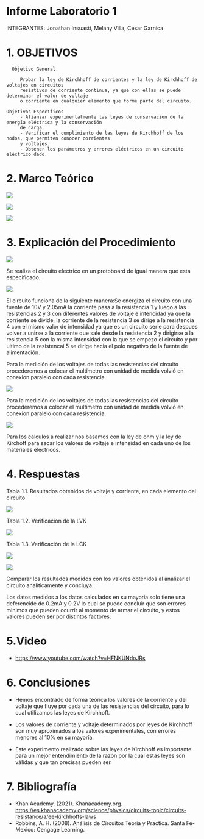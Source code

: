 # Informe Laboratorio 1

INTEGRANTES: Jonathan Insuasti, Melany Villa, Cesar Garnica

# 1. OBJETIVOS

      Objetivo General
     
         Probar la ley de Kirchhoff de corrientes y la ley de Kirchhoff de voltajes en circuitos 
         resistivos de corriente continua, ya que con ellas se puede determinar el valor de voltaje
         o corriente en cualquier elemento que forme parte del circuito.    
    
    Objetivos Específicos
         - Afianzar experimentalmente las leyes de conservacion de la energía eléctrica y la conservación
         de carga.
         - Verificar el cumplimiento de las leyes de Kirchhoff de los nodos, que permiten conocer corrientes 
         y voltajes. 
         - Obtener los parámetros y errores eléctricos en un circuito eléctrico dado.
    

          
# 2. Marco Teórico

![](https://github.com/mjvilla1/ImagenesLab1/blob/main/mapa%20laboratorio%201.PNG)

![](https://github.com/mjvilla1/ImagenesLab1/blob/main/Cuadro%20voltaje.PNG)


![](https://github.com/mjvilla1/ImagenesLab1/blob/main/Materiales.PNG)

# 3. Explicación del Procedimiento

![](https://github.com/mjvilla1/ImagenesLab1/blob/main/Circuito%20laboratorio%201.jpeg)

Se realiza el circuito electrico en un protoboard de igual manera que esta especificado.

![](https://github.com/mjvilla1/ImagenesLab1/blob/main/Circuito%20armado.jpeg)

El circuito funciona de la siguiente manera:Se energiza el circuito con una fuente de 10V y 2.05mA la corriente pasa a la resistencia 1 y luego a las resistencias 2 y 3 con diferentes valores de voltaje e intencidad  ya que la corriente se divide, la corriente de la resistencia 3 se dirige a la resistencia 4 con el mismo valor de intensidad ya que es un circuito serie para despues volver a unirse a la corriente que sale desde la resistencia 2 y dirigirse a la resistencia 5 con la misma intensidad con la que se empezo el circuito y por ultimo de la resistencai 5 se dirige hacia el polo negativo de la fuente de alimentación.

Para la medición de los voltajes de todas las resistencias del circuito procederemos a colocar el multímetro con unidad de medida volvió en conexion paralelo con cada resistencia.

![](https://github.com/mjvilla1/ImagenesLab1/blob/main/Medicion%20de%20voltaje.jpeg)

Para la medición de los voltajes de todas las resistencias del circuito procederemos a colocar el multímetro con unidad de medida volvió en conexion paralelo con cada resistencia.

![](https://github.com/mjvilla1/ImagenesLab1/blob/main/Medicion%20de%20amperaje.jpeg)

Para los calculos a realizar nos basamos con la ley de ohm y la ley de Kirchoff para sacar los valores de voltaje e intensidad en cada uno de los materiales electricos.

# 4. Respuestas

Tabla 1.1. Resultados obtenidos de voltaje y corriente, en cada elemento del circuito

![](https://github.com/mjvilla1/ImagenesLab1/blob/main/Tabla%20%231.PNG)

Tabla 1.2. Verificación de la LVK

![](https://github.com/mjvilla1/ImagenesLab1/blob/main/Verificaci%C3%B3n%20LVK.PNG)

Tabla 1.3. Verificación de la LCK

![](https://github.com/mjvilla1/ImagenesLab1/blob/main/%23%20de%20Nodos.PNG)

![](https://github.com/mjvilla1/ImagenesLab1/blob/main/Table%201.3.jpeg)

Comparar los resultados medidos con los valores obtenidos al analizar el circuito analíticamente y concluya.

Los datos medidos a los datos calculados en su mayoria solo tiene una deferencide de 0.2mA y 0.2V lo cual se puede concluir que son errores minimos que pueden ocurrir al momento de armar el circuito, y estos valores pueden ser por distintos factores.

# 5.Video 

- https://www.youtube.com/watch?v=HFNKUNdoJRs

# 6. Conclusiones 

- Hemos encontrado de forma teórica los valores de la corriente y del voltaje que fluye por
cada una de las resistencias del circuito, para lo cual utilizamos las leyes de Kirchhoff.

- Los valores de corriente y voltaje determinados por leyes de Kirchhoff son muy aproximados 
a los valores experimentales, con errores menores al 10% en su mayoría.

- Este experimento realizado sobre las leyes de Kirchhoff es importante para un mejor entendimiento
de la razón por la cual estas leyes son válidas y qué tan precisas pueden ser. 

# 7. Bibliografía

- Khan Academy. (2021). Khanacademy.org. https://es.khanacademy.org/science/physics/circuits-topic/circuits-resistance/a/ee-kirchhoffs-laws
- Robbins, A. H. (2008). Análisis de Circuitos Teoria y Practica. Santa Fe-Mexico: Cengage Learning.
